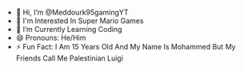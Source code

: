 - 👋 Hi, I’m @Meddourk95gamingYT
- 👀 I'm Interested In Super Mario Games
- 🌱 I’m Currently Learning Coding
- 😄 Pronouns: He/Him
- ⚡ Fun Fact: I Am 15 Years Old And My Name Is Mohammed But My Friends Call Me Palestinian Luigi
<!---
MEDDOURK95GAMING is a ✨ special ✨guy
--->
